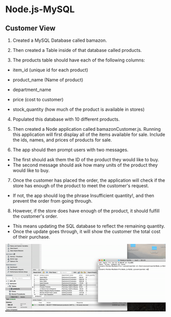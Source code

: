 # Node.js-MySQL

## Customer View

1. Created a MySQL Database called bamazon.

2. Then created a Table inside of that database called products.

3. The products table should have each of the following columns:

- item_id (unique id for each product)

- product_name (Name of product)

- department_name

- price (cost to customer)

- stock_quantity (how much of the product is available in stores)

4. Populated this database with 10 different products.

5. Then created a Node application called bamazonCustomer.js. Running this application will first display all of the items available for sale. Include the ids, names, and prices of products for sale.

6. The app should then prompt users with two messages.

- The first should ask them the ID of the product they would like to buy.
- The second message should ask how many units of the product they would like to buy.

7. Once the customer has placed the order, the application will check if the store has enough of the product to meet the customer's request.

- If not, the app should log the phrase Insufficient quantity!, and then prevent the order from going through.

8. However, if the store does have enough of the product, it should fulfill the customer's order.

- This means updating the SQL database to reflect the remaining quantity.
- Once the update goes through, it will show the customer the total cost of their purchase.


 ![bamazon gif](/bamazon.gif)
